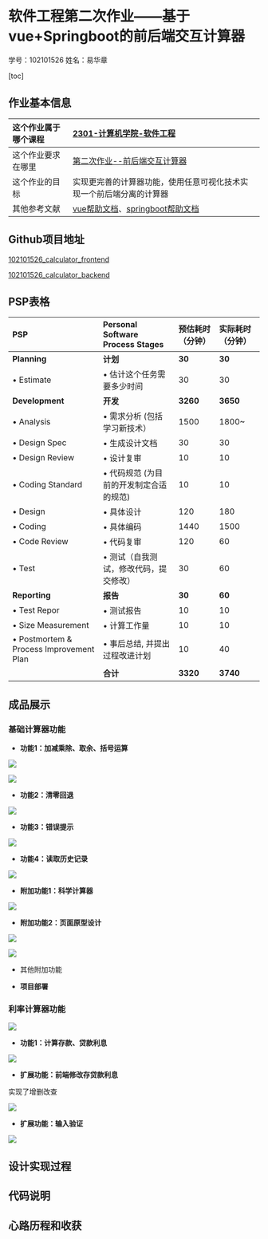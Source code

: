 # 软件工程第二次作业——基于vue+Springboot的前后端交互计算器

学号：102101526 	姓名：易华章

[toc]

## 作业基本信息

| 这个作业属于哪个课程 | [2301-计算机学院-软件工程](https://bbs.csdn.net/forums/ssynkqtd-05) |
| :------------------- | :----------------------------------------------------------- |
| 这个作业要求在哪里   | [第二次作业--前后端交互计算器](https://bbs.csdn.net/topics/617377308) |
| 这个作业的目标       | 实现更完善的计算器功能，使用任意可视化技术实现一个前后端分离的计算器 |
| 其他参考文献         | [vue帮助文档](https://v2.cn.vuejs.org/)、[springboot帮助文档](https://docs.spring.io/spring-boot/docs/current/reference/html/index.html) |




## Github项目地址

[102101526_calculator_frontend](https://github.com/yihzh-cfdg/102101526_calculator_frontend)

[102101526_calculator_backend](https://github.com/yihzh-cfdg/102101526_calculator_backend)



## PSP表格

| PSP                                     | Personal Software Process Stages        | 预估耗时（分钟） | 实际耗时（分钟） |
| :-------------------------------------- | :-------------------------------------- | :--------------- | :--------------- |
| **Planning**                            | **计划**                                | **30**           | **30**           |
| • Estimate                              | • 估计这个任务需要多少时间              | 30               | 30               |
| **Development**                         | **开发**                                | **3260**         | **3650**         |
| • Analysis                              | • 需求分析 (包括学习新技术）            | 1500             | 1800~            |
| • Design Spec                           | • 生成设计文档                          | 30               | 30               |
| • Design Review                         | • 设计复审                              | 10               | 10               |
| • Coding Standard                       | • 代码规范 (为目前的开发制定合适的规范) | 10               | 10               |
| • Design                                | • 具体设计                              | 120              | 180              |
| • Coding                                | • 具体编码                              | 1440             | 1500             |
| • Code Review                           | • 代码复审                              | 120              | 60               |
| • Test                                  | • 测试（自我测试，修改代码，提交修改）  | 30               | 60               |
| **Reporting**                           | **报告**                                | **30**           | **60**           |
| • Test Repor                            | • 测试报告                              | 10               | 10               |
| • Size Measurement                      | • 计算工作量                            | 10               | 10               |
| • Postmortem & Process Improvement Plan | • 事后总结, 并提出过程改进计划          | 10               | 40               |
|                                         | **合计**                                | **3320**         | **3740**         |



## 成品展示

### 基础计算器功能

- **功能1：加减乘除、取余、括号运算**

![](img/1.gif)

![](img/1-2.gif)

- **功能2：清零回退**

![](img/2.gif)

- **功能3：错误提示**

![](img/3.gif)

- **功能4：读取历史记录**

![](img/4.gif)

- **附加功能1：科学计算器**

![](img/5.gif)

- **附加功能2：页面原型设计**

![](img/6-1.png)

![](img/6-2.png)

- 其他附加功能





- **项目部署**





### 利率计算器功能

![](img/7-0.png)

- **功能1：计算存款、贷款利息**

![](img/7.gif)

- **扩展功能：前端修改存贷款利息**

实现了增删改查

![](img/8.gif)

- **扩展功能：输入验证**

![](img/9.gif)



## 设计实现过程



## 代码说明



## 心路历程和收获
